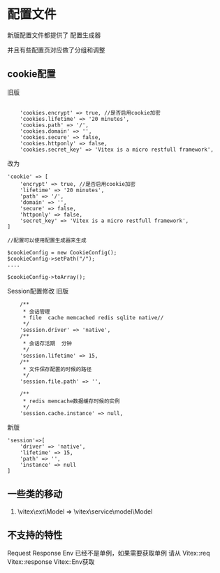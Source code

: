 # 配置文件

新版配置文件都提供了 配置生成器

并且有些配置页对应做了分组和调整 



## cookie配置
旧版
```

    'cookies.encrypt' => true, //是否启用cookie加密
    'cookies.lifetime' => '20 minutes',
    'cookies.path' => '/',
    'cookies.domain' => '',
    'cookies.secure' => false,
    'cookies.httponly' => false,
    'cookies.secret_key' => 'Vitex is a micro restfull framework',
```

改为

```
'cookie' => [
    'encrypt' => true, //是否启用cookie加密
    'lifetime' => '20 minutes',
    'path' => '/',
    'domain' => '',
    'secure' => false,
    'httponly' => false,
    'secret_key' => 'Vitex is a micro restfull framework',
]

//配置可以使用配置生成器来生成

$cookieConfig = new CookieConfig();
$cookieConfig->setPath("/");
....

$cookieConfig->toArray();
```

Session配置修改
旧版

```
    /**
     * 会话管理
     * file  cache memcached redis sqlite native//
     */
    'session.driver' => 'native',
    /**
     * 会话存活期  分钟
     */
    'session.lifetime' => 15,
    /**
     * 文件保存配置的时候的路径
     */
    'session.file.path' => '',

    /**
     * redis memcache数据缓存时候的实例
     */
    'session.cache.instance' => null,
```

新版 
```
'session'=>[
    'driver' => 'native',
    'lifetime' => 15,
    'path' => '',
    'instance' => null
]
```



## 一些类的移动

1. \vitex\ext\Model => \vitex\service\model\Model



## 不支持的特性

Request  Response Env 已经不是单例，如果需要获取单例 请从  Vitex::req  Vitex::response Vitex::Env获取